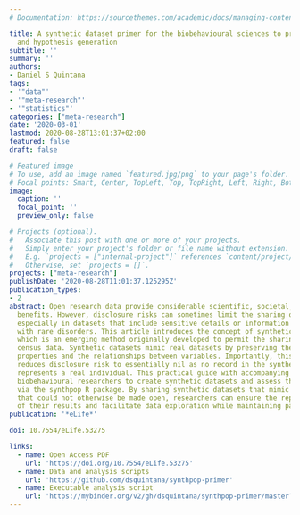```yaml
---
# Documentation: https://sourcethemes.com/academic/docs/managing-content/

title: A synthetic dataset primer for the biobehavioural sciences to promote reproducibility
  and hypothesis generation
subtitle: ''
summary: ''
authors:
- Daniel S Quintana
tags:
- '"data"'
- '"meta-research"'
- '"statistics"'
categories: ["meta-research"]
date: '2020-03-01'
lastmod: 2020-08-28T13:01:37+02:00
featured: false
draft: false

# Featured image
# To use, add an image named `featured.jpg/png` to your page's folder.
# Focal points: Smart, Center, TopLeft, Top, TopRight, Left, Right, BottomLeft, Bottom, BottomRight.
image:
  caption: ''
  focal_point: ''
  preview_only: false

# Projects (optional).
#   Associate this post with one or more of your projects.
#   Simply enter your project's folder or file name without extension.
#   E.g. `projects = ["internal-project"]` references `content/project/deep-learning/index.md`.
#   Otherwise, set `projects = []`.
projects: ["meta-research"]
publishDate: '2020-08-28T11:01:37.125295Z'
publication_types:
- 2
abstract: Open research data provide considerable scientific, societal, and economic
  benefits. However, disclosure risks can sometimes limit the sharing of open data,
  especially in datasets that include sensitive details or information from individuals
  with rare disorders. This article introduces the concept of synthetic datasets,
  which is an emerging method originally developed to permit the sharing of confidential
  census data. Synthetic datasets mimic real datasets by preserving their statistical
  properties and the relationships between variables. Importantly, this method also
  reduces disclosure risk to essentially nil as no record in the synthetic dataset
  represents a real individual. This practical guide with accompanying R script enables
  biobehavioural researchers to create synthetic datasets and assess their utility
  via the synthpop R package. By sharing synthetic datasets that mimic original datasets
  that could not otherwise be made open, researchers can ensure the reproducibility
  of their results and facilitate data exploration while maintaining participant privacy.
publication: '*eLife*'

doi: 10.7554/eLife.53275

links:
  - name: Open Access PDF
    url: 'https://doi.org/10.7554/eLife.53275'
  - name: Data and analysis scripts
    url: 'https://github.com/dsquintana/synthpop-primer'
  - name: Executable analysis script
    url: 'https://mybinder.org/v2/gh/dsquintana/synthpop-primer/master?urlpath=rstudio'
---
```

